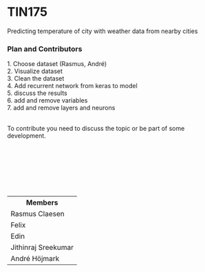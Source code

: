 # TIN175
Predicting temperature of city with weather data from nearby cities



<H3> Plan and Contributors</H3>
1. Choose dataset (Rasmus, André)<br>
2. Visualize dataset <br>
3. Clean the dataset <br>
4. Add recurrent network from keras to model <br>
5. discuss the results <br>
6. add and remove variables <br>
7. add and remove layers and neurons <br><br>

To contribute you need to discuss the topic or be part of some development.



<br><br><br><br><br><br>


<table class="tg">
  <tr>
    <th class="tg-0lax"><span style="font-weight:bold">Members</span></th>
  </tr>
  <tr>
    <td class="tg-0lax">Rasmus Claesen</td>
  </tr>
  <tr>
    <td class="tg-0lax">Felix</td>
  </tr>
  <tr>
    <td class="tg-0lax">Edin</td>
  </tr>
  <tr>
    <td class="tg-0lax">Jithinraj Sreekumar</td>
  </tr>
  <tr>
    <td class="tg-0lax">André Höjmark</td>
  </tr>
</table>
